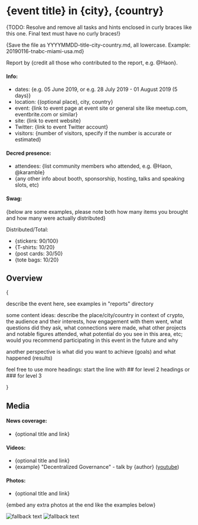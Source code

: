 # {event title} in {city}, {country}

{TODO: Resolve and remove all tasks and hints enclosed in curly braces like this one. Final text must have no curly braces!}

{Save the file as YYYYMMDD-title-city-country.md, all lowercase. Example: 20190116-tnabc-miami-usa.md}

Report by {credit all those who contributed to the report, e.g. @Haon}.

#### Info:

* dates: {e.g. 05 June 2019, or e.g. 28 July 2019 - 01 August 2019 (5 days)}
* location: {(optional place), city, country}
* event: {link to event page at event site or general site like meetup.com, eventbrite.com or similar}
* site: {link to event website}
* Twitter: {link to event Twitter account}
* visitors: {number of visitors, specify if the number is accurate or estimated}

#### Decred presence:

* attendees: {list community members who attended, e.g. @Haon, @karamble}
* {any other info about booth, sponsorship, hosting, talks and speaking slots, etc)

#### Swag:

{below are some examples, please note both how many items you brought and how many were actually distributed}

Distributed/Total:

* {stickers: 90/100}
* {T-shirts: 10/20}
* {post cards: 30/50}
* {tote bags: 10/20}

## Overview

{

describe the event here, see examples in "reports" directory

some content ideas: describe the place/city/country in context of crypto, the audience and their interests, how engagement with them went, what questions did they ask, what connections were made, what other projects and notable figures attended, what potential do you see in this area, etc; would you recommend participating in this event in the future and why

another perspective is what did you want to achieve (goals) and what happened (results)

feel free to use more headings: start the line with ## for level 2 headings or ### for level 3

}

## Media

#### News coverage:

* {optional title and link}

#### Videos:

* {optional title and link}
* {example} "Decentralized Governance" - talk by {author} ([youtube]({link}))

#### Photos:

* {optional title and link}

{embed any extra photos at the end like the examples below}

![fallback text](http://example.com/image.jpg "tooltip text")
![fallback text](http://example.com/image.jpg "tooltip text")
